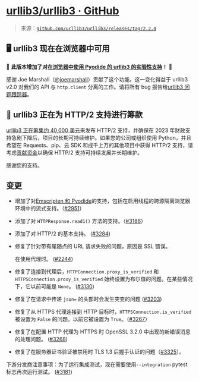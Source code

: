 <!--yml

类别：未分类

日期：2024-05-27 15:20:58

-->

# [urllib3/urllib3 · GitHub](https://github.com/urllib3/urllib3/releases/tag/2.2.0)

> 来源：[`github.com/urllib3/urllib3/releases/tag/2.2.0`](https://github.com/urllib3/urllib3/releases/tag/2.2.0)

## 🖥️ urllib3 现在在浏览器中可用

🎉 **此版本增加了对[在浏览器中使用 Pyodide 的 urllib3 的实验性支持](https://urllib3.readthedocs.io/en/stable/reference/contrib/emscripten.html)！** 🎉

感谢 Joe Marshall（[@joemarshall](https://github.com/joemarshall)）贡献了这个功能。这一变化得益于 urllib3 v2.0 对我们的 API 与 `http.client` 分离的工作。请将所有 bug 报告给[urllib3 问题跟踪器](https://github.com/urllib3/urllib3/issues)。

## 🚀 urllib3 正在为 HTTP/2 支持进行筹款

[urllib3 正在筹集约 40,000 美元](https://sethmlarson.dev/urllib3-is-fundraising-for-http2-support)来发布 HTTP/2 支持，并确保在 2023 年财政支持急剧下降后，项目的长期可持续维护。如果您的公司或组织使用 Python，并且希望在 Requests、pip、云 SDK 和成千上万的其他项目中获得 HTTP/2 支持，请考虑[贡献资金](https://opencollective.com/urllib3)以确保 HTTP/2 支持可持续发展并长期维护。

感谢您的支持。

## 变更

+   增加了对[Emscripten 和 Pyodide](https://urllib3.readthedocs.io/en/latest/reference/contrib/emscripten.html)的支持，包括在启用线程的跨源隔离浏览器环境中的流式支持。（[#2951](https://github.com/urllib3/urllib3/issues/2951)）

+   添加了对 `HTTPResponse.read1()` 方法的支持。（[#3186](https://github.com/urllib3/urllib3/issues/3186)）

+   添加了对 HTTP/2 的基本支持。 ([#3284](https://github.com/urllib3/urllib3/issues/3284))

+   修复了针对带有尾随点的 URL 请求失败的问题，原因是 SSL 错误。

    在使用代理时。 ([#2244](https://github.com/urllib3/urllib3/issues/2244))

+   修复了连接到代理后，`HTTPConnection.proxy_is_verified` 和 `HTTPSConnection.proxy_is_verified` 始终设置为布尔值的问题。在某些情况下，它以前可能是 `None`。 ([#3130](https://github.com/urllib3/urllib3/issues/3130))

+   修复了在请求中传递 `json=` 的头部时会发生突变的问题 ([#3203](https://github.com/urllib3/urllib3/issues/3203))

+   修复了从 HTTPS 代理连接到 HTTP 目标时，`HTTPSConnection.is_verified` 被设置为 `False` 的问题。以前它被设置为 `True`。（[#3267](https://github.com/urllib3/urllib3/issues/3267)）

+   修复了在配置 HTTP 代理为 HTTPS 时 OpenSSL 3.2.0 中出现的新错误消息的处理问题。 ([#3268](https://github.com/urllib3/urllib3/issues/3268))

+   修复了在服务器证书验证被禁用时 TLS 1.3 后握手认证的问题（[#3325](https://github.com/urllib3/urllib3/issues/3325)）。

下游分发商注意事项：为了运行集成测试，现在需要使用`--integration` pytest 标志再次运行测试。 ([#3181](https://github.com/urllib3/urllib3/issues/3181))
